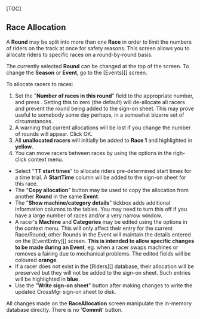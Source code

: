 [TOC]

## Race Allocation

A **Round** may be split into more than one **Race** in order to limit the numbers of riders on the track at once for safety reasons.  This screen allows you to allocate riders to specific races on a round-by-round basis.

The currently selected **Round** can be changed at the top of the screen.  To change the **Season** or **Event**, go to the [Events][] screen.

To allocate racers to races:

1. Set the "**Number of races in this round**" field to the appropriate number, and press <Enter>.  Setting this to zero (the default) will de-allocate all racers and prevent the round being added to the sign-on sheet.  This may prove useful to somebody some day perhaps, in a somewhat bizarre set of circumstances.
1. A warning that current allocations will be lost if you change the number of rounds will appear.  Click OK.
1. All **unallocated racers** will initially be added to **Race 1** and highlighted in **yellow**.
1. You can move racers between races by using the options in the righ-click context menu.

* Select "**TT start times**" to allocate riders pre-determined start times for a time trial.  A **StartTime** column wil be added to the sign-on sheet for this race.
* The "**Copy allocation**" button may be used to copy the allocation from another **Round** in the same **Event**.
* The "**Show machine/category details**" tickbox adds additional information columns to the tables.  You may need to turn this off if you have a large number of races and/or a very narrow window.
* A racer's **Machine** and **Categories** may be edited using the options in the context menu.  This will only affect their entry for the current Race/Round; other Rounds in the Event will maintain the details entered on the [EventEntry][] screen.  **This is intended to allow specific changes to be made during an Event**, eg. when a racer swaps machines or removes a fairing due to mechanical problems.  The edited fields will be coloured **orange**.
* If a racer does not exist in the [Riders][] database, their allocation will be preserved but they will not be added to the sign-on sheet.  Such entries will be highlighted in **blue**.
* Use the "**Write sign-on sheet**" button after making changes to write the updated CrossMgr sign-on sheet to disk.

All changes made on the **RaceAllocation** screen manipulate the in-memory database directly.  There is no '**Commit**' button.
